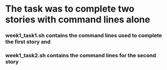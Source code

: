 # The task was to complete two stories with command lines alone

### week1_task1.sh contains the command lines used to complete the first story and 
### week1_task2.sh contains the command lines for the second story
